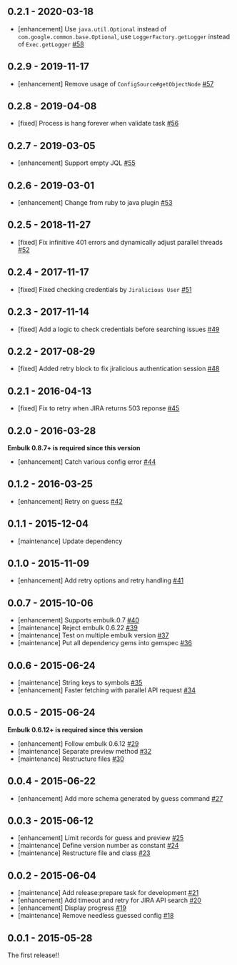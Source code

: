 ## 0.2.1 - 2020-03-18

* [enhancement] Use `java.util.Optional` instead of `com.google.common.base.Optional`, use `LoggerFactory.getLogger` instead of `Exec.getLogger` [#58](https://github.com/treasure-data/embulk-input-jira/pull/58)

## 0.2.9 - 2019-11-17

* [enhancement] Remove usage of `ConfigSource#getObjectNode` [#57](https://github.com/treasure-data/embulk-input-jira/pull/57)

## 0.2.8 - 2019-04-08

* [fixed] Process is hang forever when validate task [#56](https://github.com/treasure-data/embulk-input-jira/pull/56)

## 0.2.7 - 2019-03-05

* [enhancement] Support empty JQL [#55](https://github.com/treasure-data/embulk-input-jira/pull/55)

## 0.2.6 - 2019-03-01

* [enhancement] Change from ruby to java plugin [#53](https://github.com/treasure-data/embulk-input-jira/pull/53)

## 0.2.5 - 2018-11-27

* [fixed] Fix infinitive 401 errors and dynamically adjust parallel threads [#52](https://github.com/treasure-data/embulk-input-jira/pull/52)

## 0.2.4 - 2017-11-17

* [fixed] Fixed checking credentials by `Jiralicious User` [#51](https://github.com/treasure-data/embulk-input-jira/pull/51)

## 0.2.3 - 2017-11-14

* [fixed] Add a logic to check credentials before searching issues [#49](https://github.com/treasure-data/embulk-input-jira/pull/49)

## 0.2.2 - 2017-08-29

* [fixed] Added retry block to fix jiralicious authentication session [#48](https://github.com/treasure-data/embulk-input-jira/pull/48)

## 0.2.1 - 2016-04-13

* [fixed] Fix to retry when JIRA returns 503 reponse [#45](https://github.com/treasure-data/embulk-input-jira/pull/45)

## 0.2.0 - 2016-03-28

**Embulk 0.8.7+ is required since this version**

* [enhancement] Catch various config error [#44](https://github.com/treasure-data/embulk-input-jira/pull/44)

## 0.1.2 - 2016-03-25
* [enhancement] Retry on guess [#42](https://github.com/treasure-data/embulk-input-jira/pull/42)

## 0.1.1 - 2015-12-04

* [maintenance] Update dependency

## 0.1.0 - 2015-11-09

* [enhancement] Add retry options and retry handling [#41](https://github.com/treasure-data/embulk-input-jira/pull/41)

## 0.0.7 - 2015-10-06

* [enhancement] Supports embulk.0.7 [#40](https://github.com/treasure-data/embulk-input-jira/pull/40)
* [maintenance] Reject embulk 0.6.22 [#39](https://github.com/treasure-data/embulk-input-jira/pull/39)
* [maintenance] Test on multiple embulk version [#37](https://github.com/treasure-data/embulk-input-jira/pull/37)
* [maintenance] Put all dependency gems into gemspec [#36](https://github.com/treasure-data/embulk-input-jira/pull/36)

## 0.0.6 - 2015-06-24
* [maintenance] String keys to symbols [#35](https://github.com/treasure-data/embulk-input-jira/pull/35)
* [enhancement] Faster fetching with parallel API request [#34](https://github.com/treasure-data/embulk-input-jira/pull/34)

## 0.0.5 - 2015-06-24

**Embulk 0.6.12+ is required since this version**

* [enhancement] Follow embulk 0.6.12 [#29](https://github.com/treasure-data/embulk-input-jira/pull/29)
* [maintenance] Separate preview method [#32](https://github.com/treasure-data/embulk-input-jira/pull/32)
* [maintenance] Restructure files [#30](https://github.com/treasure-data/embulk-input-jira/pull/30)

## 0.0.4 - 2015-06-22
* [enhancement] Add more schema generated by guess command [#27](https://github.com/treasure-data/embulk-input-jira/pull/27)

## 0.0.3 - 2015-06-12
* [enhancement] Limit records for guess and preview [#25](https://github.com/treasure-data/embulk-input-jira/pull/25)
* [maintenance] Define version number as constant [#24](https://github.com/treasure-data/embulk-input-jira/pull/24)
* [maintenance] Restructure file and class [#23](https://github.com/treasure-data/embulk-input-jira/pull/23)

## 0.0.2 - 2015-06-04
* [maintenance] Add release:prepare task for development [#21](https://github.com/treasure-data/embulk-input-jira/pull/21)
* [enhancement] Add timeout and retry for JIRA API search [#20](https://github.com/treasure-data/embulk-input-jira/pull/20)
* [enhancement] Display progress [#19](https://github.com/treasure-data/embulk-input-jira/pull/19) 
* [maintenance] Remove needless guessed config [#18](https://github.com/treasure-data/embulk-input-jira/pull/18)

## 0.0.1 - 2015-05-28

The first release!!
